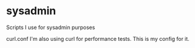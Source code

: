 sysadmin
========

Scripts I use for sysadmin purposes

curl.conf
I'm also using curl for performance tests. This is my config for it.

